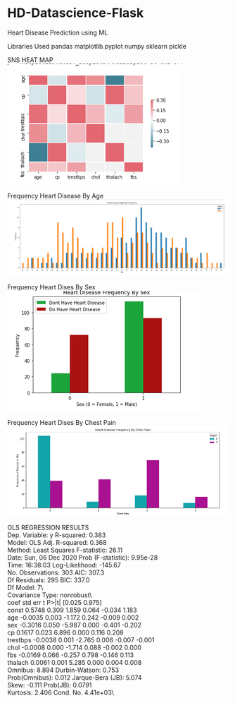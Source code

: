 # HD-Datascience-Flask
Heart Disease Prediction using ML

Libraries Used 
pandas
matplotlib.pyplot
numpy 
sklearn
pickle

SNS HEAT MAP
![](https://github.com/st3pa/HD-Datascience-Flask/blob/main/imgs/Capture.PNG)

Frequency Heart Disease By Age
![](https://github.com/st3pa/HD-Datascience-Flask/blob/main/imgs/1.PNG)

Frequency Heart Dises By Sex
![](https://github.com/st3pa/HD-Datascience-Flask/blob/main/imgs/2.PNG)

Frequency Heart Dises By Chest Pain
![](https://github.com/st3pa/HD-Datascience-Flask/blob/main/imgs/3.PNG)



OLS REGRESSION RESULTS\
Dep. Variable:	y	R-squared:	0.383\
Model:	OLS	Adj. R-squared:	0.368\
Method:	Least Squares	F-statistic:	26.11\
Date:	Sun, 06 Dec 2020	Prob (F-statistic):	9.95e-28\
Time:	16:38:03	Log-Likelihood:	-145.67\
No. Observations:	303	AIC:	307.3\
Df Residuals:	295	BIC:	337.0\
Df Model:	7\		
Covariance Type:	nonrobust\		
coef	std err	t	P>|t|	[0.025	0.975]\
const	0.5748	0.309	1.859	0.064	-0.034	1.183\
age	-0.0035	0.003	-1.172	0.242	-0.009	0.002\
sex	-0.3016	0.050	-5.987	0.000	-0.401	-0.202\
cp	0.1617	0.023	6.896	0.000	0.116	0.208\
trestbps	-0.0038	0.001	-2.765	0.006	-0.007	-0.001\
chol	-0.0008	0.000	-1.714	0.088	-0.002	0.000\
fbs	-0.0169	0.066	-0.257	0.798	-0.146	0.113\
thalach	0.0061	0.001	5.285	0.000	0.004	0.008\
Omnibus:	8.894	Durbin-Watson:	0.753\
Prob(Omnibus):	0.012	Jarque-Bera (JB):	5.074\
Skew:	-0.111	Prob(JB):	0.0791\
Kurtosis:	2.406	Cond. No.	4.41e+03\
